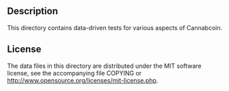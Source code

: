 Description
------------

This directory contains data-driven tests for various aspects of Cannabcoin.

License
--------

The data files in this directory are distributed under the MIT software
license, see the accompanying file COPYING or
http://www.opensource.org/licenses/mit-license.php.

